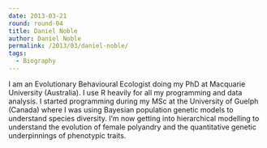 ```yaml
---
date: 2013-03-21
round: round-04
title: Daniel Noble
author: Daniel Noble
permalink: /2013/03/daniel-noble/
tags:
  - Biography
---
```

I am an Evolutionary Behavioural Ecologist doing my PhD at Macquarie University (Australia). I use R heavily for all my programming and data analysis. I started programming during my MSc at the University of Guelph (Canada) where I was using Bayesian population genetic models to understand species diversity. I&#8217;m now getting into hierarchical modelling to understand the evolution of female polyandry and the quantitative genetic underpinnings of phenotypic traits.
